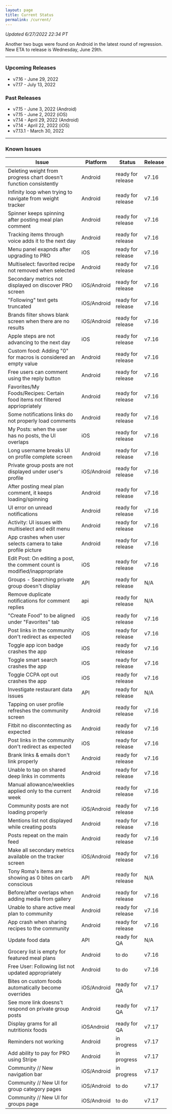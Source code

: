 ```yaml
---
layout: page
title: Current Status
permalink: /current/
---
```


_Updated 6/27/2022 22:34 PT_

Another two bugs were found on Android in the latest round of regression. New ETA to release is Wednesday, June 29th. 

***

### Upcoming Releases
- v7.16   - June 29, 2022
- v7.17   - July 13, 2022
 
### Past Releases
- v7.15   - June 3, 2022 (Android)
- v7.15   - June 2, 2022 (iOS)
- v7.14   - April 29, 2022 (Android)
- v7.14   - April 22, 2022 (iOS)
- v7.13.1 - March 30, 2022

***

### Known Issues

|Issue                          |Platform   | Status    | Release           |
| ---                           | ---       | ---       | ---               |
|Deleting weight from progress chart doesn't function consistently|Android|ready for release| v7.16|
|Infinity loop when trying to navigate from weight tracker|Android|ready for release| v7.16|
|Spinner keeps spinning after posting meal plan comment|Android|ready for release| v7.16|
|Tracking items through voice adds it to the next day|Android|ready for release| v7.16|
|Menu panel exapnds after upgrading to PRO|iOS|ready for release| v7.16|
|Multiselect: favorited recipe not removed when selected|Android|ready for release| v7.16|
|Secondary metrics not displayed on discover PRO screen|iOS/Android|ready for release| v7.16|
|"Following" text gets truncated|iOS/Android|ready for release| v7.16|
|Brands filter shows blank screen when there are no results|iOS/Android|ready for release| v7.16|
|Apple steps are not advancing to the next day|iOS|ready for release| v7.16|
|Custom food: Adding "0" for macros is considered an empty value|Android|ready for release| v7.16|
|Free users can comment using the reply button |Android|ready for release| v7.16|
|Favorites/My Foods/Recipes: Certain food items not filtered appriopriately|Android|ready for release| v7.16|
|Some notifications links do not properly load comments|Android|ready for release| v7.16|
|My Posts: when the user has no posts, the UI overlaps|iOS|ready for release| v7.16|
|Long username breaks UI on profile complete screen|Android|ready for release| v7.16|
|Private group posts are not displayed under user's profile |iOS/Android|ready for release| v7.16|
|After posting meal plan comment, it keeps loading/spinning|Android|ready for release| v7.16|
|UI error on unread notifications|Android|ready for release| v7.16|
|Activity: UI issues with multiselect and edit menu|Android|ready for release| v7.16|
|App crashes when user selects camera to take profile picture|Android|ready for release| v7.16|
|Edit Post: On editing a post, the comment count is modified/inappropriate|iOS|ready for release| v7.16|
|Groups - Searching private group doesn't display|API|ready for release| N/A|
|Remove duplicate notifications for comment replies|api|ready for release| N/A|
|"Create Food" to be aligned under "Favorites" tab|iOS|ready for release| v7.16|
|Post links in the community don't redirect as expected|iOS|ready for release| v7.16|
|Toggle app icon badge crashes the app|iOS|ready for release| v7.16|
|Toggle smart search crashes the app|iOS|ready for release| v7.16|
|Toggle CCPA opt out crashes the app|iOS|ready for release| v7.16|
|Investigate restaurant data issues|API|ready for release| N/A|
|Tapping on user profile refreshes the community screen|Android|ready for release| v7.16|
|Fitbit no disconntecting as expected|Android|ready for release| v7.16| 
|Post links in the community don't redirect as expected|iOS|ready for release| v7.16|
|Brank links & emails don't link properly|Android|ready for release| v7.16|
|Unable to tap on shared deep links in comments|Android|ready for release| v7.16|
|Manual allowance/weeklies applied only to the current week|Android|ready for release| v7.16|
|Community posts are not loading properly|iOS/Android|ready for release| v7.16|
|Mentions list not displayed while creating posts|Android|ready for release| v7.16|
|Posts repeat on the main feed|Android|ready for release| v7.16|
|Make all secondary metrics available on the tracker screen|iOS/Android|ready for release| v7.16|
|Tony Roma's items are showing as 0 bites on carb conscious|API|ready for release| N/A|
|Before/after overlaps when adding media from gallery|Android|ready for release| v7.16|
|Unable to share active meal plan to community|Android|ready for release| v7.16|
|App crash when sharing recipes to the community|Android|ready for release| v7.16|
|Update food data|API|ready for QA| N/A|
|Grocery list is empty for featured meal plans|Android|to do| v7.16|
|Free User: Following list not updated appropriately|Android|to do| v7.16|
|Bites on custom foods automatically become overrides|iOS/Android|ready for QA| v7.17|
|See more link doesns't respond on private group posts|Android|ready for QA| v7.17|
|Display grams for all nutritionix foods|iOSAndroid|ready for QA| v7.17|
|Reminders not working|Android|in progress| v7.17|
|Add ability to pay for PRO using Stripe|Android|in progress| v7.17|
|Community // New navigation bar|iOS/Android|in progress| v7.17|
|Community // New UI for group category pages|iOS/Android |to do| v7.17|
|Community // New UI for groups page|iOS/Android |to do| v7.17|

